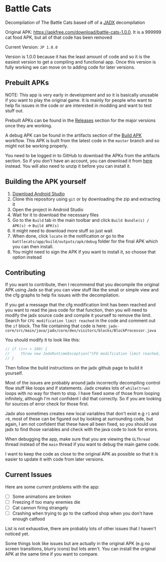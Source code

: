# Battle Cats

Decompilation of The Battle Cats based off of a
[JADX](https://github.com/skylot/jadx) decompilation

Original APK: <https://apkfree.com/download/battle-cats-1.0.0>. It is a 999999
cat food APK, but all of that code has been removed

Current Version: `JP 1.0.0`

Version is 1.0.0 because it has the least amount of code and so it is the
easiest version to get a compiling and functional app. Once this version is
fully working we can move on to adding code for later versions.

## Prebuilt APKs

NOTE: This app is very early in development and so it is basically unusable if
you want to play the original game. It is mainly for people who want to help fix
issues in the code or are interested in modding and want to test stuff out.

Prebuilt APKs can be found in the
[Releases](https://github.com/fieryhenry/battlecats/releases) section for the
major versions once they are working.

A debug APK can be found in the artifacts section of the
[Build APK](https://github.com/fieryhenry/battlecats/actions/workflows/build-apk.yml)
workflow. This APK is built from the latest code in the `master` branch and so
might not be working properly.

You need to be logged in to GitHub to download the APKs from the artifacts
section. So if you don't have an account, you can download it from
[here](https://nightly.link/fieryhenry/battlecats/workflows/build-apk/master/app-debug.apk.zip)
instead. You will also need to unzip it before you can install it.

## Building the APK yourself

1. [Download Android Studio](https://developer.android.com/studio)
2. Clone this repository using `git` or by downloading the zip and extracting it
3. Open the project in Android Studio
4. Wait for it to download the necessary files
5. Go to the `Build` tab in the main toolbar and click `Build Bundle(s) /
   APK(s)` -> `Build APK(s)`
6. It might need to download more stuff so just wait
7. When done, click `locate` in the notification or go to the
`battlecats/app/build/outputs/apk/debug` folder for the final APK which you can
then install.
8. You might need to sign the APK if you want to install it, so choose that
   option instead

## Contributing

If you want to contribute, then I recommend that you decompile the original APK
using Jadx so that you can view stuff like the smali or simple view and the cfg
graphs to help fix issues with the decompilation.

If you get a message that the cfg modification limit has been reached and you
want to read the java code for that function, then you will need to modify the
jadx source code and compile it yourself to remove the limit. Search for `CFG
modification limit reached` in the code and comment out the `if` block. The file
containing that code is here:
`jadx-core/src/main/java/jadx/core/dex/visitors/blocks/BlockProcessor.java`

You should modify it to look like this:

```java
// if (i++ > 100) {
//     throw new JadxRuntimeException("CFG modification limit reached, blocks count: " + mth.getBasicBlocks().size());
// }
```

Then follow the build instructions on the jadx github page to build it yourself.

Most of the issues are probably around jadx incorrectly decompiling control flow
stuff like loops and if statements. Jadx creates lots of `while(true)` loops
with no way for them to stop. I have fixed some of those from looping
infinitely, although I'm not confident I did that correctly. So if you are
looking for sources of error check for those first.

Jadx also sometimes creates new local variables that don't exist e.g `r1` and
`r0`, most of these can be figured out by looking at surrounding code, but
again, I am not confident that these have all been fixed, so you should use jadx
to find those variables and check with the java code to look for errors.

When debugging the app, make sure that you are viewing the `GLThread` thread
instead of the `main` thread if you want to debug the main game code.

I want to keep the code as close to the original APK as possible so that it is
easier to update it with code from later versions.

## Current Issues

Here are some current problems with the app:

- [ ] Some animations are broken
- [ ] Freezing if too many enemies die
- [ ] Cat cannon firing strangely
- [ ] Crashing when trying to go to the catfood shop when you don't have enough
      catfood

List is not exhaustive, there are probably lots of other issues that I haven't
noticed yet.

Some things look like issues but are actually in the original APK (e.g no screen
transitions, blurry icons) but lots aren't. You can install the original APK at
the same time if you want to compare.
